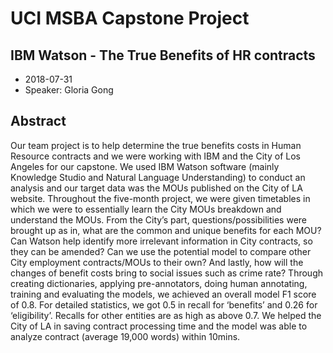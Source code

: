 # UCI MSBA Capstone Project
## IBM Watson - The True Benefits of HR contracts

* 2018-07-31
* Speaker: Gloria Gong

## Abstract
Our team project is to help determine the true benefits costs in Human Resource contracts and we were working with IBM and the City of Los Angeles for our capstone. We used IBM Watson software (mainly Knowledge Studio and Natural Language Understanding) to conduct an analysis and our target data was the MOUs published on the City of LA website. Throughout the five-month project, we were given timetables in which we were to essentially learn the City MOUs breakdown and understand the MOUs. From the City’s part, questions/possibilities were brought up as in, what are the common and unique benefits for each MOU? Can Watson help identify more irrelevant information in City contracts, so they can be amended? Can we use the potential model to compare other City employment contracts/MOUs to their own? And lastly, how will the changes of benefit costs bring to social issues such as crime rate? Through creating dictionaries, applying pre-annotators, doing human annotating, training and evaluating the models, we achieved an overall model F1 score of 0.8. For detailed statistics, we got 0.5 in recall for ‘benefits’ and 0.26 for ‘eligibility’. Recalls for other entities are as high as above 0.7. We helped the City of LA in saving contract processing time and the model was able to analyze contract (average 19,000 words) within 10mins.
